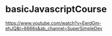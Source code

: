 # basicJavascriptCourse

https://www.youtube.com/watch?v=EerdGm-ehJQ&t=6666s&ab_channel=SuperSimpleDev
